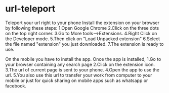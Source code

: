 # url-teleport
Teleport your url right to your phone
Install the extension on your browser by following these steps:
1.Open Google Chrome
2.Click on the three dots on the top right corner.
3.Go to More tools-->Extensions.
4.Right Click on the Developer mode.
5.Then click on "Load Unpacked extension"
6.Select the file named "extension" you just downloaded.
7.The extension is ready to use.

On the mobile you have to install the app. Once the app is installed,
1.Go to your browser containing any search page
2.Click on the extension icon.
3.The url of current page is sent to your phone.
4.Open the app to use the url.
5.You also use this url to transfer your work from computer to your mobile
  or just for quick sharing on mobile apps such as whatsapp or facebook.
